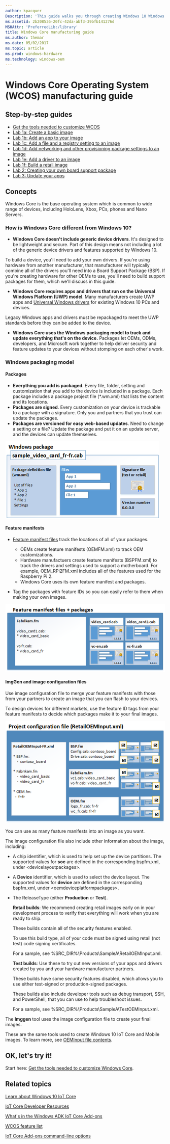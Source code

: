 ```yaml
---
author: kpacquer
Description: 'This guide walks you through creating Windows 10 Windows Core images that can be flashed to retail devices and maintained after they have been delivered to your customers.'
ms.assetid: 2b208536-20fc-42da-abf3-39bfb141276d
MSHAttr: 'PreferredLib:/library'
title: Windows Core manufacturing guide
ms.author: themar
ms.date: 05/02/2017
ms.topic: article
ms.prod: windows-hardware
ms.technology: windows-oem
---
```


# Windows Core Operating System (WCOS) manufacturing guide

## <span id="Step-by-step guides"></span><span id="scenarios"></span><span id="SCENARIOS"></span>Step-by-step guides
-   [Get the tools needed to customize WCOS](set-up-your-pc-to-customize-core.md)
-   [Lab 1a: Create a basic image](create-a-basic-image.md)
-   [Lab 1b: Add an app to your image](deploy-your-app-with-a-standard-board.md)
-   [Lab 1c: Add a file and a registry setting to an image](add-a-registry-setting-to-an-image.md)
-   [Lab 1d: Add networking and other provisioning package settings to an image](add-a-provisioning-package-to-an-image.md)
-   [Lab 1e: Add a driver to an image](add-a-driver-to-an-image.md)
-   [Lab 1f: Build a retail image](build-retail-image.md)
-   [Lab 2: Creating your own board support package](create-a-new-bsp.md)
-   [Lab 3: Update your apps](https://msdn.microsoft.com/windows/hardware/commercialize/service/iot/updating-iot-core-apps)


## <span id="Concepts"></span><span id="concepts"></span><span id="CONCEPTS"></span>Concepts

Windows Core is the base operating system which is common to wide range of devices, including HoloLens, Xbox, PCs, phones and Nano Servers. 

### How is Windows Core different from Windows 10?

* **Windows Core doesn't include generic device drivers**. It's designed to be lightweight and secure. Part of this design means not including a lot of the generic device drivers and features supported by Windows 10. 

To build a device, you'll need to add your own drivers. If you're using hardware from another manufacturer, that manufacturer will typically combine all of the drivers you'll need into a Board Support Package (BSP). If you're creating hardware for other OEMs to use, you'll need to build support packages for them, which we'll discuss in this guide.

* **Windows Core requires apps and drivers that run on the Universal Windows Platform (UWP) model**. Many manufacturers create UWP apps and [Universal Windows drivers](https://docs.microsoft.com/en-us/windows-hardware/drivers/develop/getting-started-with-universal-drivers) for existing Windows 10 PCs and devices.

Legacy Windows apps and drivers must be repackaged to meet the UWP standards before they can be added to the device. 

* **Windows Core uses the Windows packaging model to track and update everything that's on the device.** Packages let OEMs, ODMs, developers, and Microsoft work together to help deliver security and feature updates to your devices without stomping on each other's work.

### Windows packaging model

#### Packages
*  **Everything you add is packaged**. Every file, folder, setting and customization that you add to the device is included in a package. Each package includes a package project file (*.wm.xml) that lists the content and its locations.
*  **Packages are signed**. Every customization on your device is trackable to a package with a signature. Only you and partners that you trust can update the packages.
*  **Packages are versioned for easy web-based updates**. Need to change a setting or a file? Update the package and put it on an update server, and the devices can update themselves.

![A sample package file (sample_pkg.cab) includes a package definition file, package contents like apps, drivers, and files, plus a signature file and a version number](images/WCOSPackages.png)

#### <span id="Feature_manifests__FMs_"></span><span id="feature_manifests__fms_"></span><span id="FEATURE_MANIFESTS__FMS_"></span>Feature manifests

* [Feature manifest files]((https://msdn.microsoft.com/library/windows/hardware/dn756745)) track the locations of all of your packages. 
  -  OEMs create feature manifests (OEMFM.xml) to track OEM customizations.
  -  Hardware manufactuers create feature manifests (BSPFM.xml) to track the drivers and settings used to support a motherboard. For example, OEM\_RPi2FM.xml includes all of the features used for the Raspberry Pi 2.
  -  Windows Core uses its own feature manifest and packages.

* Tag the packages with feature IDs so you can easily refer to them when making your own images.

![A sample feature manifest (feature manifest) includes paths to the package file, and assigns them feature IDs](images/WCOS-feature_manifest.png)

#### <span id="image_configuration_file"></span>ImgGen and image configuration files

Use image configuration file to merge your feature manifests with those from your partners to create an image that you can flash to your devices.

To design devices for different markets, use the feature ID tags from your feature manifests to decide which packages make it to your final images.

![A sample feature manifest (TestOEMInput-FR.xml) uses feature IDs from the feature manifests to define what packages are included in the build (from BSP.fm: config.cab, drive.cab, hdmi.cab, and chips.cab; from fabrikam.fm: vc1.cab, vc-fr.cab; from OEM.fm: logo-fr.cab, wc_fr.cab)](images/Project-Config-File.png)

You can use as many feature manifests into an image as you want.

The image configuration file also include other information about the image, including:

-   A chip identifier, which is used to help set up the device partitions. The supported values for **soc** are defined in the corresponding bspfm.xml, under \<devicelayoutpackages>.

-   A **Device** identifier, which is used to select the device layout. The supported values for **device** are defined in the corresponding bspfm.xml, under \<oemdeviceplatformpackages>.

-   The ReleaseType (either **Production** or **Test**).

    **Retail builds**: We recommend creating retail images early on in your development process to verify that everything will work when you are ready to ship.

    These builds contain all of the security features enabled.

    To use this build type, all of your code must be signed using retail (not test) code signing certificates.

    For a sample, see %SRC\_DIR%\\Products\\SampleA\\RetailOEMInput.xml.

    **Test builds**: Use these to try out new versions of your apps and drivers created by you and your hardware manufacturer partners.

    These builds have some security features disabled, which allows you to use either test-signed or production-signed packages.

    These builds also include developer tools such as debug transport, SSH, and PowerShell, that you can use to help troubleshoot issues.

    For a sample, see %SRC\_DIR%\\Products\\SampleA\\TestOEMInput.xml.

The **Imggen** tool uses the image configuration file to create your final images.

These are the same tools used to create Windows 10 IoT Core and Mobile images. To learn more, see [OEMInput file contents](https://msdn.microsoft.com/library/windows/hardware/dn756778).



## <span id="OK__let_s_try_it_"></span><span id="ok__let_s_try_it_"></span><span id="OK__LET_S_TRY_IT_"></span>OK, let's try it!

Start here: [Get the tools needed to customize Windows Core](set-up-your-pc-to-customize-core.md).

## <span id="related_topics"></span>Related topics

[Learn about Windows 10 IoT Core](https://developer.microsoft.com/windows/iot/iotcore)

[IoT Core Developer Resources](https://developer.microsoft.com/windows/iot)

[What's in the Windows ADK IoT Core Add-ons](iot-core-adk-addons.md)

[WCOS feature list](core-feature-list.md)

[IoT Core Add-ons command-line options](iot-core-adk-addons-command-line-options.md)

 

 



